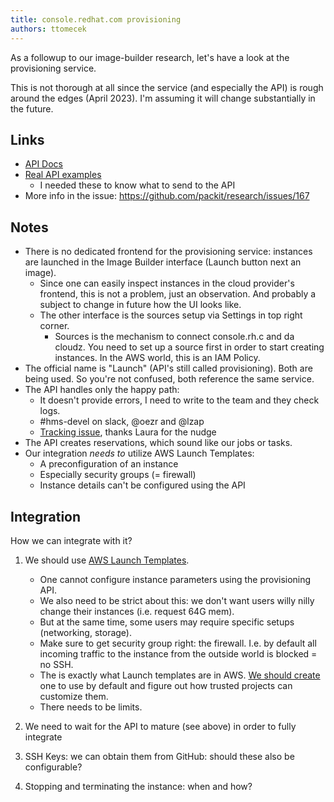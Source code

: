 ```yaml
---
title: console.redhat.com provisioning
authors: ttomecek
---
```


As a followup to our image-builder research, let's have a look at the provisioning service.

This is not thorough at all since the service (and especially the API) is rough
around the edges (April 2023). I'm assuming it will change substantially in
the future.

## Links

- [API Docs](https://console.redhat.com/beta/docs/api/provisioning/v1)
- [Real API examples](https://github.com/RHEnVision/provisioning-backend/tree/8898e972a48387b95b604e612e279ba155682c89/scripts/rest_examples)
  - I needed these to know what to send to the API
- More info in the issue: https://github.com/packit/research/issues/167

## Notes

- There is no dedicated frontend for the provisioning service: instances are
  launched in the Image Builder interface (Launch button next an image).
  - Since one can easily inspect instances in the cloud provider's frontend,
    this is not a problem, just an observation. And probably a subject to
    change in future how the UI looks like.
  - The other interface is the sources setup via Settings in top right corner.
    - Sources is the mechanism to connect console.rh.c and da cloudz. You need
      to set up a source first in order to start creating instances. In the AWS
      world, this is an IAM Policy.
- The official name is "Launch" (API's still called provisioning). Both are
  being used. So you're not confused, both reference the same service.
- The API handles only the happy path:
  - It doesn't provide errors, I need to write to the team and they check logs.
  - #hms-devel on slack, @oezr and @lzap
  - [Tracking issue](https://issues.redhat.com/browse/HMS-1646), thanks Laura for the nudge
- The API creates reservations, which sound like our jobs or tasks.
- Our integration _needs to_ utilize AWS Launch Templates:
  - A preconfiguration of an instance
  - Especially security groups (= firewall)
  - Instance details can't be configured using the API

## Integration

How we can integrate with it?

1. We should use [AWS Launch Templates](https://docs.aws.amazon.com/autoscaling/ec2/userguide/launch-templates.html).
   - One cannot configure instance parameters using the provisioning API.
   - We also need to be strict about this: we don't want users willy nilly
     change their instances (i.e. request 64G mem).
   - But at the same time, some users may require specific setups (networking, storage).
   - Make sure to get security group right: the firewall. I.e. by default all
     incoming traffic to the instance from the outside world is blocked = no
     SSH.
   - The is exactly what Launch templates are in AWS. [We should
     create](https://docs.aws.amazon.com/autoscaling/ec2/userguide/create-launch-template.html#create-launch-template-for-auto-scaling)
     one to use by default and figure out how trusted projects can customize
     them.
   - There needs to be limits.

2. We need to wait for the API to mature (see above) in order to fully integrate
3. SSH Keys: we can obtain them from GitHub: should these also be configurable?
4. Stopping and terminating the instance: when and how?
